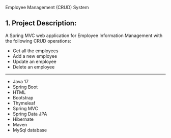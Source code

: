 Employee Management (CRUD) System

## 1. Project Description:

A Spring MVC web application for Employee Information Management with the following CRUD operations:

- Get all the employees
- Add a new employee
- Update an employee
- Delete an employee



----------------

- Java 17
- Spring Boot
- HTML
- Bootstrap
- Thymeleaf
- Spring MVC
- Spring Data JPA
- Hibernate
- Maven 
- MySql database
